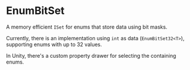 # EnumBitSet
A memory efficient `ISet` for enums that store data using bit masks.

Currently, there is an implementation using `int` as data (`EnumBitSet32<T>`),
supporting enums with up to 32 values.

In Unity, there's a custom property drawer for selecting the containing enums.